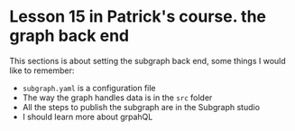 # Lesson 15 in Patrick's course. the graph back end

This sections is about setting the subgraph back end, some things I would like to remember:

- `subgraph.yaml` is a configuration file
- The way the graph handles data is in the `src` folder
- All the steps to publish the subgraph are in the Subgraph studio
- I should learn more about grpahQL
